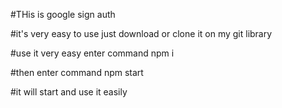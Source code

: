 #THis is google sign auth

#it's very easy to use just download or clone it on my git library

#use it very easy enter command npm i 

#then enter command npm start

#it will start and use it easily
